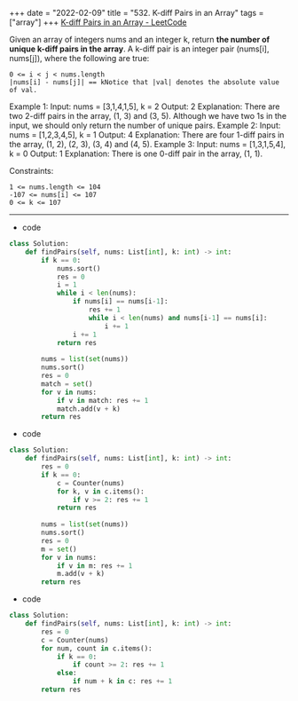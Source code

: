 +++ 
date = "2022-02-09"
title = "532. K-diff Pairs in an Array"
tags = ["array"]
+++
[K-diff Pairs in an Array - LeetCode](https://leetcode.com/problems/k-diff-pairs-in-an-array/)

Given an array of integers nums and an integer k, return __the number of unique k-diff pairs in the array__.
A k-diff pair is an integer pair (nums[i], nums[j]), where the following are true:

	0 <= i < j < nums.length
	|nums[i] - nums[j]| == kNotice that |val| denotes the absolute value of val.
 
Example 1:
Input: nums = [3,1,4,1,5], k = 2 Output: 2 Explanation: There are two 2-diff pairs in the array, (1, 3) and (3, 5). Although we have two 1s in the input, we should only return the number of unique pairs. 
Example 2:
Input: nums = [1,2,3,4,5], k = 1 Output: 4 Explanation: There are four 1-diff pairs in the array, (1, 2), (2, 3), (3, 4) and (4, 5). 
Example 3:
Input: nums = [1,3,1,5,4], k = 0 Output: 1 Explanation: There is one 0-diff pair in the array, (1, 1). 
 
Constraints:

	1 <= nums.length <= 104
	-107 <= nums[i] <= 107
	0 <= k <= 107

---
- code
```py
class Solution:
    def findPairs(self, nums: List[int], k: int) -> int:
        if k == 0:
            nums.sort()
            res = 0
            i = 1
            while i < len(nums):
                if nums[i] == nums[i-1]: 
                    res += 1
                    while i < len(nums) and nums[i-1] == nums[i]:
                        i += 1
                i += 1
            return res
        
        nums = list(set(nums))
        nums.sort()
        res = 0
        match = set()
        for v in nums:
            if v in match: res += 1
            match.add(v + k)
        return res
```
- code
```py
class Solution:
    def findPairs(self, nums: List[int], k: int) -> int:
        res = 0
        if k == 0:
            c = Counter(nums)
            for k, v in c.items():
                if v >= 2: res += 1
            return res
        
        nums = list(set(nums))
        nums.sort()
        res = 0
        m = set()
        for v in nums:
            if v in m: res += 1
            m.add(v + k)
        return res
```
- code
```py
class Solution:
    def findPairs(self, nums: List[int], k: int) -> int:
        res = 0
        c = Counter(nums)
        for num, count in c.items():
            if k == 0:
                if count >= 2: res += 1
            else:
                if num + k in c: res += 1
        return res
```
